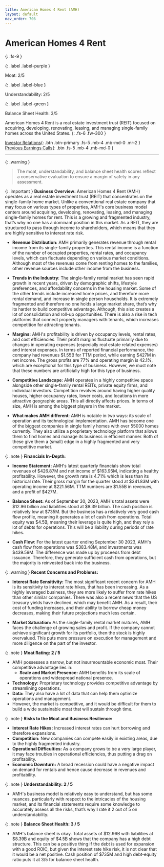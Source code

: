 ```yaml
---
title: American Homes 4 Rent (AMH)
layout: default
nav_order: 703
---
```


# American Homes 4 Rent
{: .fs-9 }

{: .label .label-purple }

Moat: 2/5

{: .label .label-blue }

Understandability: 2/5

{: .label .label-green }

Balance Sheet Health: 3/5

American Homes 4 Rent is a real estate investment trust (REIT) focused on acquiring, developing, renovating, leasing, and managing single-family homes across the United States.
{: .fs-6 .fw-300 }

[Investor Relations](https://www.google.com/search?q=AMH+investor+relations){: .btn .btn-primary .fs-5 .mb-4 .mb-md-0 .mr-2 }
[Previous Earnings Calls](https://discountingcashflows.com/company/AMH/transcripts/){: .btn .fs-5 .mb-4 .mb-md-0 }

---

{: .warning }
>The moat, understandability, and balance sheet health scores reflect a conservative evaluation to ensure a margin of safety in any assessment.



{: .important }
**Business Overview:**
American Homes 4 Rent (AMH) operates as a real estate investment trust (REIT) that concentrates on the single-family home market. Unlike a conventional real estate company that may focus on various types of properties, AMH's core business model centers around acquiring, developing, renovating, leasing, and managing single-family homes for rent. This is a growing and fragmented industry, that’s why no one has a dominant position in this market. As a REIT, they are structured to pass through income to shareholders, which means that they are highly sensitive to interest rate risk. 

*   **Revenue Distribution:** AMH primarily generates revenue through rental income from its single-family properties. This rental income is a function of the number of occupied properties, rental rates, and occupancy levels, which can fluctuate depending on various market conditions. Although most of the revenues come from renting homes to the families, other revenue sources include other income from the business.

*   **Trends in the Industry:**  The single-family rental market has seen rapid growth in recent years, driven by demographic shifts, lifestyle preferences, and affordability concerns in the housing market. Some of the other trends include increased home prices, and therefore more rental demand, and increase in single person households. It is extremely fragmented and therefore no one holds a large market share, that’s why its harder to build competitive advantage. Although, this also creates a lot of consolidation and roll-up opportunities. There is also a rise in tech platforms that connect property managers with tenants, which increases competition for attracting tenants.

*   **Margins:** AMH's profitability is driven by occupancy levels, rental rates, and cost efficiencies. Their profit margins fluctuate primarily due to changes in operating expenses (especially real estate related expenses) and interest expenses. In terms of reported financial performance, the company had revenues $1.55B for TTM period, while earning $427M in net income. The gross profits are 77% and operating margin is 42.1%, which are exceptional for this type of business. However, we must note that these numbers are artificially high for this type of business.

*   **Competitive Landscape**: AMH operates in a highly competitive space alongside other single-family rental REITs, private equity firms, and individual investors. Competition revolves around having higher quality houses, higher occupancy rates, lower costs, and locations in more attractive geographic areas. This all directly affects prices. In terms of size, AMH is among the biggest players in the market. 

*   **What makes AMH different**: AMH is notable in two ways: its scale of operation and its technological implementation. AMH has become one of the biggest companies in single family homes with over 55000 homes currently. They also utilize a proprietary technology platform that allows them to find homes and manage its business in efficient manner. Both of these give them a (small) edge in a highly fragmented and very competitive market.

{: .note }
**Financials In-Depth:**

*   **Income Statement:** AMH's latest quarterly financials show total revenues of $426.87M and net income of $163.95M, indicating a healthy profitability. However, the growth rate is 4.71% which is less than its historical rate. Their gross margin for the quarter stood at $341.83M with operating income at $221.56M. TTM numbers are $1.55B in revenues, and a profit of $427M. 

*   **Balance Sheet:**  As of September 30, 2023, AMH's total assets were $12.96 billion and liabilities stood at $8.39 billion. The cash position is relatively low at $735M. But the business has a relatively very good cash flow profile, meaning it generates a lot of cash from operations. Total equity was $4.5B, meaning their leverage is quite high, and they rely a lot of debts for operations. This will be a liability during periods of rate hikes.

*   **Cash Flow:** For the latest quarter ending September 30 2023, AMH's cash flow from operations was $383.48M, and investments was $439.59M. The difference was made up by proceeds from debt issuance. Therefore, they generate sufficient cash from operations, but the majority is reinvested back into the business.

{: .warning }
**Recent Concerns and Problems:**

*   **Interest Rate Sensitivity:** The most significant recent concern for AMH is its sensitivity to interest rate hikes, that has been increasing. As a highly leveraged business, they are more likely to suffer from rate hikes than other similar companies. There was also a recent news that the US treasury yields have declined, which may benefit AMH. As a result, their cost of funding increases, and their ability to borrow cheap money decreases, making their future projections much less certain.

*   **Market Saturation:** As the single-family rental market matures, AMH faces the challenge of growing sales and profit. If the company cannot achieve significant growth for its portfolio, then the stock is highly overvalued. This puts more pressure on execution for management and more diligence on the part of the investor.

{: .note }
**Moat Rating: 2 / 5**

*   AMH possesses a narrow, but not insurmountable economic moat. Their competitive advantage lies in:
    *   **Scale and Market Presence:** AMH benefits from its scale of operations and widespread national presence.
   *   **Technology:** Proprietary technology provides competitive advantage by streamlining operations.
  *   **Data:** They also have a lot of data that can help them optimize operations and management.
* However, the market is competitive, and it would be difficult for them to build a wide sustainable moat that will sustain through time.

{: .note }
**Risks to the Moat and Business Resilience:**

*   **Interest Rate Hikes:** Increased interest rates can hurt borrowing and therefore expansions.
*   **Competition:** New companies can compete easily in existing areas, due to the highly fragmented industry.
*   **Operational Difficulties:** As a company grows to be a very large player, it may face troubles in operational efficiencies, thus putting a drag on profitability.
*   **Economic Downturn:** A broad recession could have a negative impact on demand for rentals and hence cause decrease in revenues and profitability.

{: .note }
**Understandability: 2 / 5**

*  AMH's business model is relatively easy to understand, but has some nuances, particularly with respect to the intricacies of the housing market, and its financial statements require some knowledge to accurately assess all the risks, that’s why I rate it 2 out of 5 on understandability.

{: .note }
**Balance Sheet Health: 3 / 5**
*    AMH's balance sheet is okay. Total assets of $12.96B with liabilities at $8.39B and equity of $4.5B shows that the company has a high debt structure. This can be a positive thing if the debt is used for expansion with a good ROIC, but given the interest rate hike risk, it is not clear that it would be a net positive. Cash position of $735M and high debt-equity ratio puts it at 3/5 for balance sheet health.